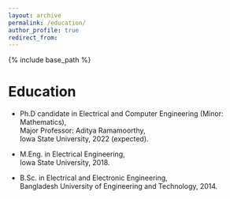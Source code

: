 ```yaml
---
layout: archive
permalink: /education/
author_profile: true
redirect_from:
---
```


{% include base_path %}

Education
======
* Ph.D candidate in Electrical and Computer Engineering (Minor: Mathematics), <br /> Major Professor: Aditya Ramamoorthy, <br /> Iowa State University, 2022 (expected).

* M.Eng. in Electrical Engineering, <br /> Iowa State University, 2018.

* B.Sc. in Electrical and Electronic Engineering, <br /> Bangladesh University of Engineering and Technology, 2014.

